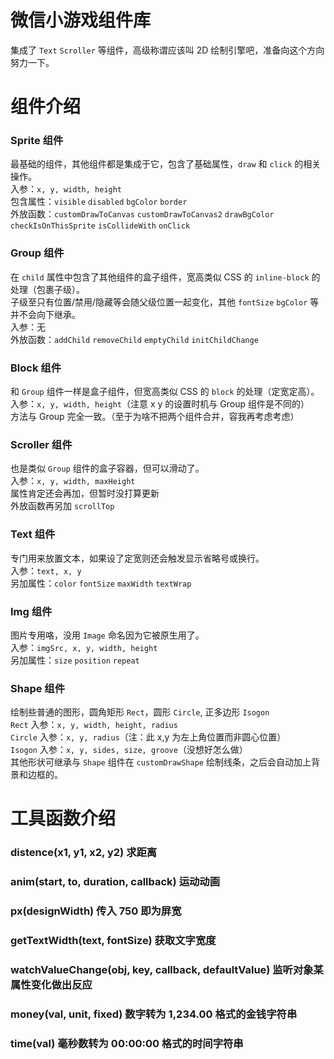 # 微信小游戏组件库
集成了 `Text` `Scroller` 等组件，高级称谓应该叫 2D 绘制引擎吧，准备向这个方向努力一下。  

# 组件介绍
### Sprite 组件
最基础的组件，其他组件都是集成于它，包含了基础属性，`draw` 和 `click` 的相关操作。  
入参：`x, y, width, height`   
包含属性：`visible` `disabled` `bgColor` `border`  
外放函数：`customDrawToCanvas` `customDrawToCanvas2` `drawBgColor` `checkIsOnThisSprite` `isCollideWith` `onClick`  

### Group 组件
在 `child` 属性中包含了其他组件的盒子组件，宽高类似 CSS 的 `inline-block` 的处理（包裹子级）。  
子级至只有位置/禁用/隐藏等会随父级位置一起变化，其他 `fontSize` `bgColor` 等并不会向下继承。  
入参：无    
外放函数：`addChild` `removeChild` `emptyChild` `initChildChange`  

### Block 组件
和 `Group` 组件一样是盒子组件，但宽高类似 CSS 的 `block` 的处理（定宽定高）。    
入参：`x, y, width, height`（注意 x y 的设置时机与 Group 组件是不同的）  
方法与 Group 完全一致。（至于为啥不把两个组件合并，容我再考虑考虑）  

### Scroller 组件
也是类似 `Group` 组件的盒子容器，但可以滑动了。     
入参：`x, y, width, maxHeight`  
属性肯定还会再加，但暂时没打算更新  
外放函数再另加 `scrollTop`   

### Text 组件
专门用来放置文本，如果设了定宽则还会触发显示省略号或换行。  
入参：`text, x, y`  
另加属性：`color` `fontSize` `maxWidth` `textWrap`  

### Img 组件
图片专用咯，没用 `Image` 命名因为它被原生用了。   
入参：`imgSrc, x, y, width, height`   
另加属性：`size` `position` `repeat`  

### Shape 组件
绘制些普通的图形，圆角矩形 `Rect`，圆形 `Circle`, 正多边形 `Isogon`   
`Rect` 入参：`x, y, width, height, radius`   
`Circle` 入参：`x, y, radius`（注：此 x,y 为左上角位置而非圆心位置）   
`Isogon` 入参：`x, y, sides, size, groove`（没想好怎么做）  
其他形状可继承与 `Shape` 组件在 `customDrawShape` 绘制线条，之后会自动加上背景和边框的。  

# 工具函数介绍
### distence(x1, y1, x2, y2) 求距离  
### anim(start, to, duration, callback) 运动动画  
### px(designWidth) 传入 750 即为屏宽  
### getTextWidth(text, fontSize) 获取文字宽度  
### watchValueChange(obj, key, callback, defaultValue) 监听对象某属性变化做出反应  
### money(val, unit, fixed) 数字转为 1,234.00 格式的金钱字符串  
### time(val) 毫秒数转为 00:00:00 格式的时间字符串   
